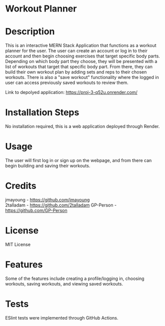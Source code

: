 # Workout Planner

# Description 
This is an interactive MERN Stack Application that functions as a workout planner for the user. The user can create an account or log in to their account and then begin choosing exercises that target specific body parts. Depending on which body part they choose, they will be presented with a list of workouts that target that specific body part. From there, they can build their own workout plan by adding sets and reps to their chosen workouts. There is also a "save workout" functionality where the logged in user can access previously saved workouts to review them.

Link to depolyed application: https://proj-3-q52u.onrender.com/

# Installation Steps
No installation required, this is a web application deployed through Render. 

# Usage
The user will first log in or sign up on the webpage, and from there can begin building and saving their workouts.

# Credits
jmayoung - https://github.com/jmayoung  
2talladam - https://github.com/2talladam
GP-Person - https://github.com/GP-Person

# License
MIT License

# Features
Some of the features include creating a profile/logging in, choosing workouts, saving workouts, and viewing saved workouts.

# Tests
ESlint tests were implemented through GitHub Actions.

